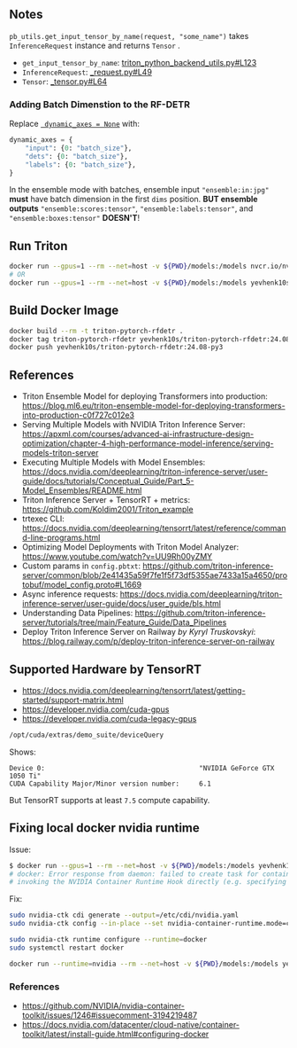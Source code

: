 
## Notes

`pb_utils.get_input_tensor_by_name(request, "some_name")` takes `InferenceRequest` instance and returns `Tensor` .

- `get_input_tensor_by_name`: [triton_python_backend_utils.py#L123](https://github.com/triton-inference-server/python_backend/blob/8b5a055e6f2cdd22cf6d3644e5822b01ffc62ce1/src/resources/triton_python_backend_utils.py#L123)
- `InferenceRequest`: [_request.py#L49](https://github.com/triton-inference-server/core/blob/70b908ca74b27407ae7c33b26ef26401d50aa871/python/tritonserver/_api/_request.py#L49)
- `Tensor`: [_tensor.py#L64](https://github.com/triton-inference-server/core/blob/main/python/tritonserver/_api/_tensor.py#L64)

### Adding Batch Dimenstion to the RF-DETR

Replace [` dynamic_axes = None`](https://github.com/roboflow/rf-detr/blob/700b2117b65a3bbcd7635d7b829ddf2a4cf90124/rfdetr/main.py#L526) with:

```python
dynamic_axes = {
    "input": {0: "batch_size"},
    "dets": {0: "batch_size"},
    "labels": {0: "batch_size"},
}
```

In the ensemble mode with batches, ensemble input `"ensemble:in:jpg"` **must** have batch dimension in the first `dims` position. **BUT ensemble outputs** `"ensemble:scores:tensor"`, `"ensemble:labels:tensor"`, and `"ensemble:boxes:tensor"` **DOESN'T**!

## Run Triton

```bash
docker run --gpus=1 --rm --net=host -v ${PWD}/models:/models nvcr.io/nvidia/tritonserver:24.08-py3 tritonserver --model-repository=/models
# OR
docker run --gpus=1 --rm --net=host -v ${PWD}/models:/models yevhenk10s/triton-pytorch-rfdetr:24.08-py3 tritonserver --model-repository=/models
```

## Build Docker Image

```bash
docker build --rm -t triton-pytorch-rfdetr .
docker tag triton-pytorch-rfdetr yevhenk10s/triton-pytorch-rfdetr:24.08-py3
docker push yevhenk10s/triton-pytorch-rfdetr:24.08-py3
```

## References
- Triton Ensemble Model for deploying Transformers into production: https://blog.ml6.eu/triton-ensemble-model-for-deploying-transformers-into-production-c0f727c012e3
- Serving Multiple Models with NVIDIA Triton Inference Server: https://apxml.com/courses/advanced-ai-infrastructure-design-optimization/chapter-4-high-performance-model-inference/serving-models-triton-server
- Executing Multiple Models with Model Ensembles: https://docs.nvidia.com/deeplearning/triton-inference-server/user-guide/docs/tutorials/Conceptual_Guide/Part_5-Model_Ensembles/README.html
- Triton Inference Server + TensorRT + metrics: https://github.com/Koldim2001/Triton_example
- trtexec CLI: https://docs.nvidia.com/deeplearning/tensorrt/latest/reference/command-line-programs.html
-  Optimizing Model Deployments with Triton Model Analyzer: https://www.youtube.com/watch?v=UU9Rh00yZMY
-  Custom params in `config.pbtxt`: https://github.com/triton-inference-server/common/blob/2e41435a59f7fe1f5f73df5355ae7433a15a4650/protobuf/model_config.proto#L1669
- Async inference requests: https://docs.nvidia.com/deeplearning/triton-inference-server/user-guide/docs/user_guide/bls.html
- Understanding Data Pipelines: https://github.com/triton-inference-server/tutorials/tree/main/Feature_Guide/Data_Pipelines
- Deploy Triton Inference Server on Railway *by Kyryl Truskovskyi*: https://blog.railway.com/p/deploy-triton-inference-server-on-railway

## Supported Hardware by TensorRT
- https://docs.nvidia.com/deeplearning/tensorrt/latest/getting-started/support-matrix.html
- https://developer.nvidia.com/cuda-gpus
- https://developer.nvidia.com/cuda-legacy-gpus

```bash
/opt/cuda/extras/demo_suite/deviceQuery
```
Shows:
```
Device 0:                                       "NVIDIA GeForce GTX 1050 Ti"
CUDA Capability Major/Minor version number:     6.1
```

But TensorRT supports at least `7.5` compute capability.

## Fixing local docker nvidia runtime
Issue:
```bash
$ docker run --gpus=1 --rm --net=host -v ${PWD}/models:/models yevhenk10s/triton-pytorch-rfdetr:24.08-py3 tritonserver --model-repository=/models
# docker: Error response from daemon: failed to create task for container: failed to create shim task: OCI runtime create failed: runc create failed: unable to start container process: error during container init: error running prestart hook #0: exit status 1, stdout: , stderr: Using requested mode 'cdi'
# invoking the NVIDIA Container Runtime Hook directly (e.g. specifying the docker --gpus flag) is not supported. Please use the NVIDIA Container Runtime (e.g. specify the --runtime=nvidia flag) instead.
```

Fix:
```bash
sudo nvidia-ctk cdi generate --output=/etc/cdi/nvidia.yaml
sudo nvidia-ctk config --in-place --set nvidia-container-runtime.mode=cdi && systemctl restart docker

sudo nvidia-ctk runtime configure --runtime=docker
sudo systemctl restart docker

docker run --runtime=nvidia --rm --net=host -v ${PWD}/models:/models yevhenk10s/triton-pytorch-rfdetr:24.08-py3 tritonserver --model-repository=/models
```

### References
- https://github.com/NVIDIA/nvidia-container-toolkit/issues/1246#issuecomment-3194219487
- https://docs.nvidia.com/datacenter/cloud-native/container-toolkit/latest/install-guide.html#configuring-docker
